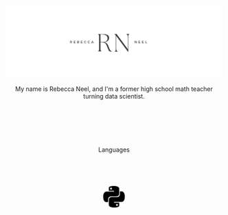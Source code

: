 <!--
**ran0027/ran0027** is a ✨ _special_ ✨ repository because its `README.md` (this file) appears on your GitHub profile.

Here are some ideas to get you started:

- 🔭 I’m currently working on ...
- 🌱 I’m currently learning ...
- 👯 I’m looking to collaborate on ...
- 🤔 I’m looking for help with ...
- 💬 Ask me about ...
- 📫 How to reach me: ...
- 😄 Pronouns: ...
- ⚡ Fun fact: ...
-->

!["Rebecca Neel header"](https://github.com/ran0027/ran0027/blob/main/White%20Minimalist%20Simple%20Aesthetic%20Name%20Twitter%20Header.png)

<p style="text-align: center;">
  My name is Rebecca Neel, and I'm a former high school math teacher turning data scientist.
</p>

&nbsp;

&nbsp;

&nbsp;

<p style="text-align: center;">Languages </p>

&nbsp;

&nbsp;

<div style="text-align: center;"><img src="https://github.com/ran0027/ran0027/blob/main/python.svg" width="10%" height="10%"></img></div>
